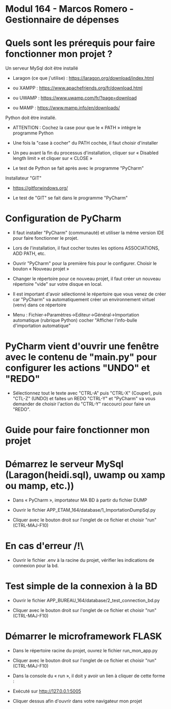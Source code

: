 #  Modul 164 - Marcos Romero - Gestionnaire de dépenses  

# Quels sont les prérequis pour faire fonctionner mon projet ?

Un serveur MySql doit être installé

- Laragon (ce que j'utilise) : https://laragon.org/download/index.html

- ou XAMPP : https://www.apachefriends.org/fr/download.html

- ou UWAMP : https://www.uwamp.com/fr/?page=download

- ou MAMP : https://www.mamp.info/en/downloads/

Python doit être installé.

- ATTENTION : Cochez la case pour que le « PATH » intègre le programme Python

- Une fois la "case à cocher" du PATH cochée, il faut choisir d'installer

- Un peu avant la fin du processus d'installation, cliquer sur « Disabled length limit » et cliquer sur « CLOSE »

- Le test de Python se fait après avec le programme "PyCharm"

Installateur "GIT"

- https://gitforwindows.org/

- Le test de "GIT" se fait dans le programme "PyCharm"

# Configuration de PyCharm

- Il faut installer "PyCharm" (communauté) et utiliser la même version IDE pour faire fonctionner le projet.

- Lors de l'installation, il faut cocher toutes les options ASSOCIATIONS, ADD PATH, etc.

- Ouvrir "PyCharm" pour la première fois pour le configurer. Choisir le bouton « Nouveau projet »

- Changer le répertoire pour ce nouveau projet, il faut créer un nouveau répertoire "vide" sur votre disque en local.

- Il est important d'avoir sélectionné le répertoire que vous venez de créer car "PyCharm" va automatiquement créer un environnement virtuel (venv) dans ce 
répertoire

- Menu : Fichier->Paramètres->Editeur->Général->Importation automatique (rubrique Python) cocher "Afficher l'info-bulle d'importation automatique"

# PyCharm vient d'ouvrir une fenêtre avec le contenu de "main.py" pour configurer les actions "UNDO" et "REDO"

- Sélectionnez tout le texte avec "CTRL-A" puis "CTRL-X" (Couper), puis "CTL-Z" (UNDO) et faites un REDO "CTRL-Y" et "PyCharm" va vous demander de choisir l'action du "CTRL-Y" raccourci pour faire un "REDO".

# Guide pour faire fonctionner mon projet

# Démarrez le serveur MySql (Laragon(heidi.sql), uwamp ou xamp ou mamp, etc.))

- Dans « PyCharm », importateur MA BD à partir du fichier DUMP

- Ouvrir le fichier APP_ETAM_164/database/1_ImportationDumpSql.py

- Cliquer avec le bouton droit sur l'onglet de ce fichier et choisir "run" (CTRL-MAJ-F10)

# En cas d'erreur /!\

- Ouvrir le fichier .env à la racine du projet, vérifier les indications de connexion pour la bd.

# Test simple de la connexion à la BD

- Ouvrir le fichier APP_BUREAU_164/database/2_test_connection_bd.py

- Cliquer avec le bouton droit sur l'onglet de ce fichier et choisir "run" (CTRL-MAJ-F10)

# Démarrer le microframework FLASK

- Dans le répertoire racine du projet, ouvrez le fichier run_mon_app.py

- Cliquer avec le bouton droit sur l'onglet de ce fichier et choisir "run" (CTRL-MAJ-F10)

- Dans la console du « run », il doit y avoir un lien à cliquer de cette forme :

-   Exécuté sur http://127.0.0.1:5005

- Cliquer dessus afin d'ouvrir dans votre navigateur mon projet
